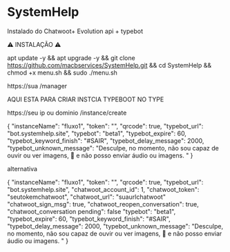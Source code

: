 # SystemHelp
Instalado do Chatwoot+ Evolution api + typebot

⚠️ INSTALAÇÃO ⚠️





apt update -y && apt upgrade -y && git clone  https://github.com/macbservices/SystemHelp.git && cd SystemHelp && chmod +x menu.sh && sudo ./menu.sh


https://sua /manager

AQUI ESTA PARA CRIAR INSTCIA TYPEBOOT NO TYPE 

https://seu ip ou dominio /instance/create


{
  "instanceName": "fluxo1",
  "token": "",
  "qrcode": true,
  "typebot_url": "bot.systemhelp.site",
  "typebot": "beta1",
  "typebot_expire": 60,
  "typebot_keyword_finish": "#SAIR",
  "typebot_delay_message": 2000,
  "typebot_unknown_message": "Desculpe, no momento, não sou capaz de ouvir ou ver imagens, 🤖 e não posso enviar áudio ou imagens. "
}




alternativa 

{
  "instanceName": "fluxo1",
  "token": "",
  "qrcode": true,
  "typebot_url": "bot.systemhelp.site",
  "chatwoot_account_id": 1,
  "chatwoot_token": "seutokemchatwoot",
  "chatwoot_url": "suaurlchatwoot"
  "chatwoot_sign_msg": true,
  "chatwoot_reopen_conversation": true,
  "chatwoot_conversation pending": false
  "typebot": "beta1",
  "typebot_expire": 60,
  "typebot_keyword_finish": "#SAIR",
  "typebot_delay_message": 2000,
  "typebot_unknown_message": "Desculpe, no momento, não sou capaz de ouvir ou ver imagens, 🤖 e não posso enviar áudio ou imagens. "
}


